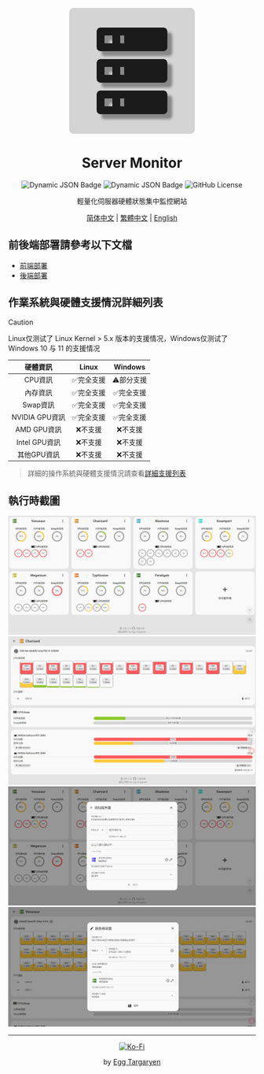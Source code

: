 <div align="center">

![Server Monitor Logo](../../icon/Server_Monitor.svg)

</div>

<div align="center">

# Server Monitor

</div>

<div align="center">

![Dynamic JSON Badge](https://img.shields.io/badge/dynamic/json?url=https%3A%2F%2Fraw.githubusercontent.com%2Fdzxrly%2Fserver-monitor%2Ffrontend%2Fpackage.json&query=%24.version&prefix=V&style=flat-square&label=Frontend%20Version&color=8ac926) ![Dynamic JSON Badge](https://img.shields.io/badge/dynamic/json?url=https%3A%2F%2Fraw.githubusercontent.com%2Fdzxrly%2Fserver-monitor%2Fbackend%2Finfo.json&query=%24.version&prefix=V&style=flat-square&label=Backend%20Version&color=ffca3a) ![GitHub License](https://img.shields.io/github/license/dzxrly/server-monitor?style=flat-square&label=License&color=ff595e)

</div>

<div align="center">

輕量化伺服器硬體狀態集中監控網站

</div>

<div align="center">

[简体中文](../../docs/zh-CN/README.md) | [繁體中文](../../docs/zh-TW/README.md) | [English](../../README.md)

</div>

## 前後端部署請參考以下文檔

- [前端部署](https://github.com/dzxrly/server-monitor/blob/frontend/docs/zh-TW/README.md)
- [後端部署](https://github.com/dzxrly/server-monitor/blob/backend/docs/zh-TW/README.md)

## 作業系統與硬體支援情況詳細列表

> [!CAUTION]
> 
> Linux仅测试了 Linux Kernel > 5.x 版本的支援情况，Windows仅测试了Windows 10 与 11 的支援情况

<div align="center">

|    硬體資訊    |   Linux   |  Windows  |
| :------------: | :-------: | :-------: |
|    CPU資訊     | ✅完全支援 | ⚠️部分支援 |
|    內存資訊    | ✅完全支援 | ✅完全支援 |
|    Swap資訊    | ✅完全支援 | ✅完全支援 |
| NVIDIA GPU資訊 | ✅完全支援 | ✅完全支援 |
|  AMD GPU資訊   |  ❌不支援  |  ❌不支援  |
| Intel GPU資訊  |  ❌不支援  |  ❌不支援  |
|  其他GPU資訊   |  ❌不支援  |  ❌不支援  |

</div >

> 詳細的操作系統與硬體支援情況請查看[詳細支援列表](./HardwareSupportList.md)

## 執行時截圖

<div align="center">

![main page](../../img/zh-TW/main_page.jpeg)
![server  details](../../img/zh-TW/server_details.jpeg)
![add server](../../img/zh-TW/add_server.jpeg)
![server edit](../../img/zh-TW/server_edit.jpeg)

</div>

---

<div align="center">

[![Ko-Fi](https://img.shields.io/badge/Ko--fi-F16061?style=for-the-badge&logo=ko-fi&logoColor=white)](https://ko-fi.com/eggtargaryen)

</div>

<div align="center">

by [Egg Targaryen](https://eggtargaryen.com)

</div>

